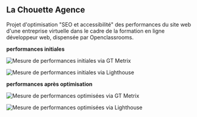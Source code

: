 ## La Chouette Agence

Projet d'optimisation "SEO et accessibilité" des performances du site web d'une entreprise virtuelle dans le cadre de la formation en ligne développeur web, dispensée par Openclassrooms.


**performances initiales**

![Mesure de performances initiales via GT Metrix](https://github.com/patrickcharda/la-chouette-agence-V.ref/blob/main/GTmetrix-avant.png)

![Mesure de performances initiales via Lighthouse](https://github.com/patrickcharda/la-chouette-agence-V.ref/blob/main/Lighthouse-avant.png)


**performances après optimisation**

![Mesure de performances optimisées via GT Metrix](https://github.com/patrickcharda/la-chouette-agence-V.ref/blob/main/GTmetrix-apres.png)

![Mesure de performances optimisées via Lighthouse](https://github.com/patrickcharda/la-chouette-agence-V.ref/blob/main/Lighthouse-apres.png)


